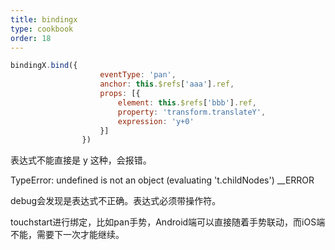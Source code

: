 ```yaml
---
title: bindingx
type: cookbook
order: 18
---
```


```js
bindingX.bind({
					eventType: 'pan',
					anchor: this.$refs['aaa'].ref,
					props: [{
						element: this.$refs['bbb'].ref,
						property: 'transform.translateY',
						expression: 'y+0'
					}]
				})
```			

表达式不能直接是 y 这种，会报错。

TypeError: undefined is not an object (evaluating 't.childNodes') __ERROR

debug会发现是表达式不正确。表达式必须带操作符。


touchstart进行绑定，比如pan手势，Android端可以直接随着手势联动，而iOS端不能，需要下一次才能继续。
